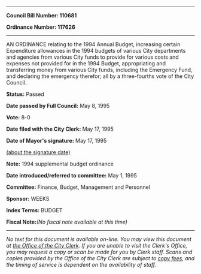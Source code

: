 

********

**Council Bill Number: 110681**
   
**Ordinance Number: 117626**
********

 AN ORDINANCE relating to the 1994 Annual Budget, increasing certain Expenditure allowances in the 1994 budgets of various City departments and agencies from various City funds to provide for various costs and expenses not provided for in the 1994 Budget, appropriating and transferring money from various City funds, including the Emergency Fund, and declaring the emergency therefor; all by a three-fourths vote of the City Council.

**Status:** Passed
   
**Date passed by Full Council:** May 8, 1995
   
**Vote:** 8-0
   
**Date filed with the City Clerk:** May 17, 1995
   
**Date of Mayor's signature:** May 17, 1995
   
[(about the signature date)](/~public/approvaldate.htm)
   
   
**Note:** 1994 supplemental budget ordinance

   
**Date introduced/referred to committee:** May 1, 1995
   
**Committee:** Finance, Budget, Management and Personnel
   
**Sponsor:** WEEKS
   
   
**Index Terms:** BUDGET

**Fiscal Note:**_(No fiscal note available at this time)_
********

_No text for this document is available on-line. You may view this document at [the Office of the City Clerk](http://www.seattle.gov/leg/clerk/contactUs.htm). If you are unable to visit the Clerk's Office, you may request a copy or scan be made for you by Clerk staff. Scans and copies provided by the Office of the City Clerk are subject to [copy fees](http://clerk.seattle.gov/~public/clerkfees.htm), and the timing of service is dependent on the availability of staff._

